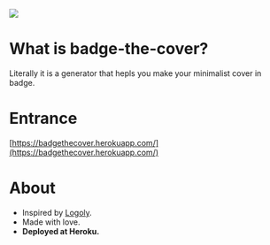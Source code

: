 ![](https://ws3.sinaimg.cn/large/006tNc79ly1g27aeiyeb5j314v0u0wo0.jpg)

# What is badge-the-cover?
Literally it is a generator that hepls you make your minimalist cover in badge.  
  
# Entrance
[https://badgethecover.herokuapp.com/](https://badgethecover.herokuapp.com/)  
  
# About
- Inspired by [Logoly](https://logoly.pro/).
- Made with love.
- **Deployed at Heroku.**
